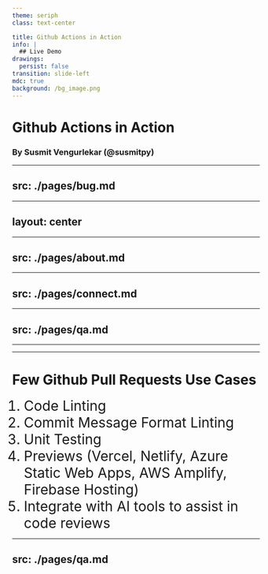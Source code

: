 ```yaml
---
theme: seriph
class: text-center

title: Github Actions in Action
info: |
  ## Live Demo
drawings:
  persist: false
transition: slide-left
mdc: true
background: /bg_image.png
---
```


# Github Actions in Action

### By Susmit Vengurlekar (@susmitpy)

---
src: ./pages/bug.md
---

---
layout: center
---

<Tweet id="1841457540875387365" scale="1" />


---
src: ./pages/about.md
---


---
src: ./pages/connect.md
---

---
src: ./pages/qa.md
---

---
---

# Few Github Pull Requests Use Cases

1. Code Linting
2. Commit Message Format Linting
3. Unit Testing
4. Previews (Vercel, Netlify, Azure Static Web Apps, AWS Amplify, Firebase Hosting)
5. Integrate with AI tools to assist in code reviews


<style>
li {
      font-size: 2em;
    }
</style>

---
src: ./pages/qa.md
---
